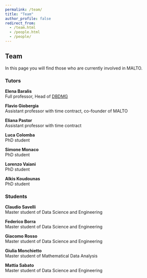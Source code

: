 ```yaml
---
permalink: /team/
title: "Team"
author_profile: false
redirect_from: 
  - /team.html
  - /people.html
  - /people/
---
```


## Team

In this page you will find those who are currently involved in MALTO. 

<!-- Note: this page is temporary and has hardcoded entries. In the future, we should move each person to its own entry and iterate over them when generating the page  -->

### Tutors

**Elena Baralis**\
Full professor, Head of [DBDMG](https://dbdmg.polito.it)

**Flavio Giobergia**\
Assistant professor with time contract, co-founder of MALTO

**Eliana Pastor**\
Assistant professor with time contract

**Luca Colomba**\
PhD student

**Simone Monaco**\
PhD student

**Lorenzo Vaiani**\
PhD student

**Alkis Koudounas**\
PhD student



### Students

**Claudio Savelli**\
Master student of Data Science and Engineering

**Federico Borra**\
Master student of Data Science and Engineering

**Giacomo Rosso**\
Master student of Data Science and Engineering

**Giulia Monchietto**\
Master student of Mathematical Data Analysis

**Mattia Sabato**\
Master student of Data Science and Engineering
